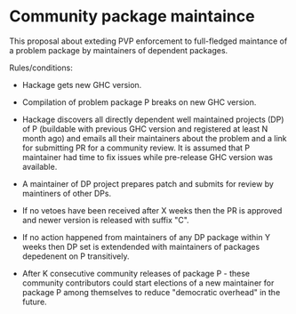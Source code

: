 # Community package maintaince

This proposal about exteding PVP enforcement to full-fledged maintance
of a problem package by maintainers of dependent packages.

Rules/conditions:

- Hackage gets new GHC version.
- Compilation of problem package P breaks on new GHC version.
- Hackage discovers all directly dependent well maintained projects
  (DP) of P (buildable with previous GHC version and registered at
  least N month ago) and emails all their maintainers about the
  problem and a link for submitting PR for a community review. It is
  assumed that P maintainer had time to fix issues while pre-release
  GHC version was available.
- A maintainer of DP project prepares patch and submits for review by
  maintiners of other DPs.
- If no vetoes have been received after X weeks then the PR is
  approved and newer version is released with suffix "C".

- If no action happened from maintainers of any DP package within Y weeks then
  DP set is extendended with maintainers of packages depedenent on P
  transitively.

- After K consecutive community releases of package P - these
  community contributors could start elections of a new maintainer for
  package P among themselves to reduce "democratic overhead" in the
  future.
